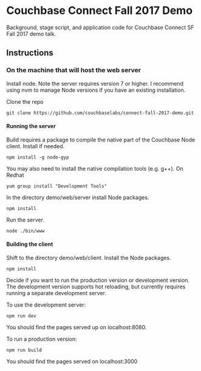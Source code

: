# Couchbase Connect Fall 2017 Demo

Background, stage script, and application code for Couchbase Connect SF Fall 2017 demo talk.

## Instructions

### On the machine that will host the web server

Install node.  Note the server requires version 7 or higher.  I recommend using nvm to manage Node versions if you have an existing installation.

Clone the repo

`git clone https://github.com/couchbaselabs/connect-fall-2017-demo.git`

#### Running the server

Build requires a package to compile the native part of the Couchbase Node client.  Install if needed.

`npm install -g node-gyp`

You may also need to install the native compilation tools (e.g. g++).  On Redhat

`yum group install "Development Tools"`

In the directory demo/web/server install Node packages.

`npm install`

Run the server.

`node ./bin/www`

#### Building the client

Shift to the directory demo/web/client.  Install the Node packages.

`npm install`

Decide if you want to run the production version or development version.  The development version supports hot
reloading, but currently requires running a separate development server.

To use the development server:

`npm run dev`

You should find the pages served up on localhost:8080.

To run a production version:

`npm run build`

You should find the pages served on localhost:3000



